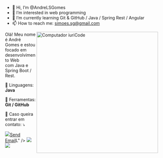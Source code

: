 - 👋 Hi, I’m @AndreLSGomes
- 👀 I’m interested in web programming
- 🌱 I’m currently learning Git & GitHub / Java / Spring Rest / Angular
- 📫 How to reach me: simoes.sg@gmail.com

<img src="https://raw.githubusercontent.com/MicaelliMedeiros/micaellimedeiros/master/image/computer-illustration.png" min-width="400px" max-width="400px" width="400px" align="right" alt="Computador iuriCode">

<p align="left"> 
  Olá! Meu nome é André Gomes e estou focado em desenvolvimento Web <br>
  com Java e Spring Boot / Rest.
</p>

<p align="left">
  🦄 Linguagens: <strong>Java</strong>
</p>

<p align="left">
  💼 Ferramentas: <strong>Git / GitHub</strong>
</p>

<p align="left">
  💌 Caso queira entrar em contato: ⤵️
</p>

<p align="left">
  <a href="#" alt="Gmail">
  <img src="https://img.shields.io/badge/-Gmail-FF0000?style=flat-square&labelColor=FF0000&logo=gmail&logoColor=white&link=<a href = "mailto: simoes.sg@gmail.com">Send Email</a>L" /></a>

  <a href="#" alt="Linkedin">
  <img src="https://img.shields.io/badge/-Linkedin-0e76a8?style=flat-square&logo=Linkedin&logoColor=white&link=LINK-DO-SEU-LINKEDIN" /></a>

  <a href="#" alt="Instagram">
  <img src="https://img.shields.io/badge/-Instagram-DF0174?style=flat-square&labelColor=DF0174&logo=instagram&logoColor=white&link=LINK-DO-SEU-INSTAGRAM"/></a>
</p>  
